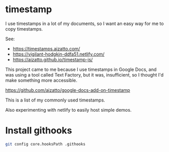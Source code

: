 # timestamp

I use timestamps in a lot of my documents, so I want an easy way for me to copy timestamps.

See:

- https://timestamps.aizatto.com/
- https://vigilant-hodgkin-ddfa51.netlify.com/
- https://aizatto.github.io/timestamp-js/

This project came to me because I use timestamps in Google Docs, and was using a tool called Text Factory, but it was, insufficient, so I thought I'd make something more accessible.

https://github.com/aizatto/google-docs-add-on-timestamp

This is a list of my commonly used timestamps.

Also experimenting with netlify to easily host simple demos.

# Install githooks

```sh
git config core.hooksPath .githooks
```
